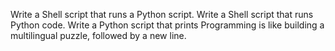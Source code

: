 Write a Shell script that runs a Python script.
Write a Shell script that runs Python code.
Write a Python script that prints Programming is like building a multilingual puzzle, followed by a new line.
